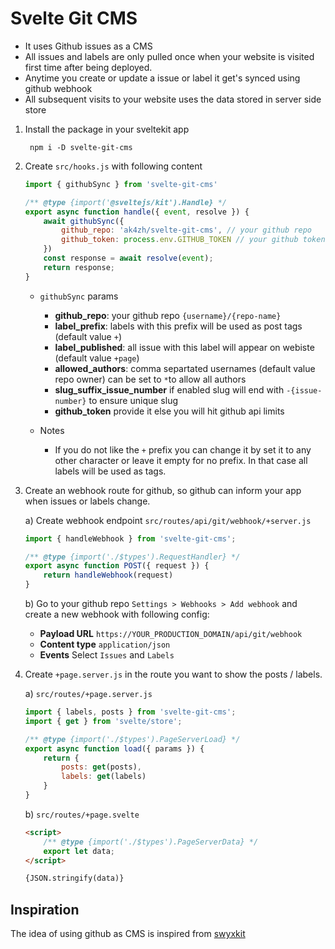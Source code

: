 # Svelte Git CMS

- It uses Github issues as a CMS
- All issues and labels are only pulled once when your website is visited first time after being deployed.
- Anytime you create or update a issue or label it get's synced using github webhook
- All subsequent visits to your website uses the data stored in server side store

1) Install the package in your sveltekit app
    
        npm i -D svelte-git-cms


2) Create `src/hooks.js` with following content

    ```js
    import { githubSync } from 'svelte-git-cms'

    /** @type {import('@sveltejs/kit').Handle} */
    export async function handle({ event, resolve }) {
        await githubSync({
            github_repo: 'ak4zh/svelte-git-cms', // your github repo
            github_token: process.env.GITHUB_TOKEN // your github token
        })
        const response = await resolve(event);
        return response;
    }
    ```

    - `githubSync` params

        - **github_repo**: your github repo `{username}/{repo-name}`
        - **label_prefix**: labels with this prefix will be used as post tags (default value `+`)
        - **label_published**: all issue with this label will appear on webiste (default value `+page`)
        - **allowed_authors**: comma separtated usernames (default value repo owner) can be set to `*`to allow all authors
        - **slug_suffix_issue_number** if enabled slug will end with `-{issue-number}` to ensure unique slug
        - **github_token** provide it else you will hit github api limits


    - Notes
        - If you do not like the `+` prefix you can change it by set it to any other character or leave it empty for no prefix. In that case all labels will be used as tags.


3) Create an webhook route for github, so github can inform your app when issues or labels change.
    
    a) Create webhook endpoint `src/routes/api/git/webhook/+server.js`

    ```js
    import { handleWebhook } from 'svelte-git-cms';

    /** @type {import('./$types').RequestHandler} */
    export async function POST({ request }) {
        return handleWebhook(request)
    }
    ```

    b) Go to your github repo `Settings > Webhooks > Add webhook` and create a new webhook with following config:
        
    - **Payload URL** `https://YOUR_PRODUCTION_DOMAIN/api/git/webhook`
    - **Content type** `application/json`
    - **Events** Select `Issues` and `Labels`


4) Create `+page.server.js` in the route you want to show the posts / labels.
    
    a) `src/routes/+page.server.js`

    ```js
    import { labels, posts } from 'svelte-git-cms';
    import { get } from 'svelte/store';
    
    /** @type {import('./$types').PageServerLoad} */
    export async function load({ params }) {    
        return {
            posts: get(posts),
            labels: get(labels)
        }
    }
    ```

    b) `src/routes/+page.svelte`

    ```html
    <script>
        /** @type {import('./$types').PageServerData} */
        export let data;
    </script>

    {JSON.stringify(data)}
    ```

## Inspiration

The idea of using github as CMS is inspired from [swyxkit](https://github.com/sw-yx/swyxkit)